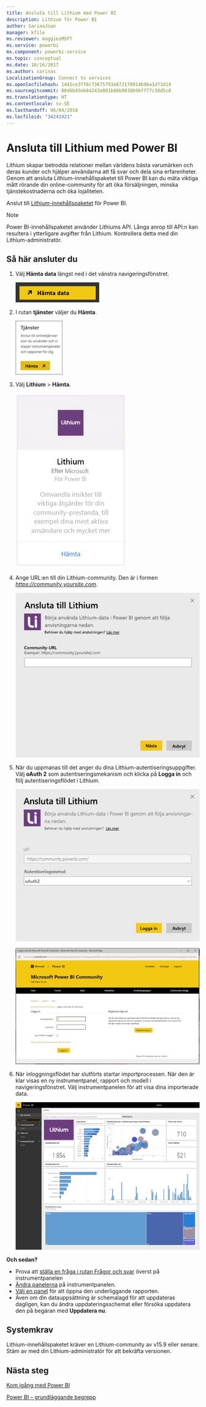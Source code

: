 ```yaml
---
title: Ansluta till Lithium med Power BI
description: Lithium för Power BI
author: SarinaJoan
manager: kfile
ms.reviewer: maggiesMSFT
ms.service: powerbi
ms.component: powerbi-service
ms.topic: conceptual
ms.date: 10/16/2017
ms.author: sarinas
LocalizationGroup: Connect to services
ms.openlocfilehash: 1d41ce3ff0c73675793e872170914b96a1d73d14
ms.sourcegitcommit: 80d6b45eb84243e801b60b9038b9bff77c30d5c8
ms.translationtype: HT
ms.contentlocale: sv-SE
ms.lasthandoff: 06/04/2018
ms.locfileid: "34241921"
---
```

# <a name="connect-to-lithium-with-power-bi"></a>Ansluta till Lithium med Power BI
Lithium skapar betrodda relationer mellan världens bästa varumärken och deras kunder och hjälper användarna att få svar och dela sina erfarenheter. Genom att ansluta Lithium-innehållspaketet till Power BI kan du mäta viktiga mått rörande din online-community för att öka försäljningen, minska tjänstekostnaderna och öka lojaliteten. 

Anslut till [Lithium-innehållspaketet](https://app.powerbi.com/getdata/services/lithium) för Power BI.

>[!NOTE]
>Power BI-innehållspaketet använder Lithiums API. Långa anrop till API:n kan resultera i ytterligare avgifter från Lithium. Kontrollera detta med din Lithium-administratör.

## <a name="how-to-connect"></a>Så här ansluter du
1. Välj **Hämta data** längst ned i det vänstra navigeringsfönstret.
   
   ![](media/service-connect-to-lithium/pbi_getdata.png) 
2. I rutan **tjänster** väljer du **Hämta**.
   
   ![](media/service-connect-to-lithium/pbi_getservices.png) 
3. Välj **Lithium** \> **Hämta**.
   
   ![](media/service-connect-to-lithium/lithiumconnect.png)
4. Ange URL:en till din Lithium-community. Den är i formen *https://community.yoursite.com*.
   
   ![](media/service-connect-to-lithium/params.png)
5. När du uppmanas till det anger du dina Lithium-autentiseringsuppgifter. Välj **oAuth 2** som autentiseringsmekanism och klicka på **Logga in** och följ autentiseringsflödet i Lithium.
   
   ![](media/service-connect-to-lithium/creds.png)
   
   ![](media/service-connect-to-lithium/creds2.png)
6. När inloggningsflödet har slutförts startar importprocessen. När den är klar visas en ny instrumentpanel, rapport och modell i navigeringsfönstret. Välj instrumentpanelen för att visa dina importerade data.
   
    ![](media/service-connect-to-lithium/lithium.png)

**Och sedan?**

* Prova att [ställa en fråga i rutan Frågor och svar](power-bi-q-and-a.md) överst på instrumentpanelen
* [Ändra panelerna](service-dashboard-edit-tile.md) på instrumentpanelen.
* [Välj en panel](service-dashboard-tiles.md) för att öppna den underliggande rapporten.
* Även om din datauppsättning är schemalagd för att uppdateras dagligen, kan du ändra uppdateringsschemat eller försöka uppdatera den på begäran med **Uppdatera nu**.

## <a name="system-requirements"></a>Systemkrav
Lithium-innehållspaketet kräver en Lithium-community av v15.9 eller senare. Stäm av med din Lithium-administratör för att bekräfta versionen.

## <a name="next-steps"></a>Nästa steg
[Kom igång med Power BI](service-get-started.md)

[Power BI – grundläggande begrepp](service-basic-concepts.md)


